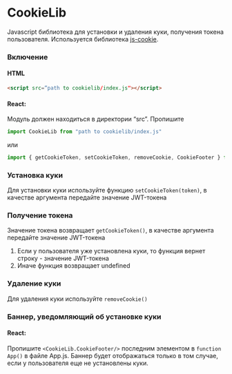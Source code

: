 
# CookieLib
Javascript библиотека для установки и удаления куки, получения токена пользователя. Используется библиотека [js-cookie](https://github.com/js-cookie/js-cookie "js-cookie").

### Включение

#### HTML

```html
<script src=“path to cookielib/index.js"></script>
```

#### React:
Модуль должен находиться в директории “src”. Пропишите

```javascript
import CookieLib from "path to cookielib/index.js"
```
или

```javascript
import { getCookieToken, setCookieToken, removeCookie, CookieFooter } from "path to cookielib/index.js";
```

### Установка куки

Для установки куки используйте функцию `setCookieToken(token)`, в качестве аргумента передайте значение JWT-токена

### Получение токена

Значение токена возвращает `getCookieToken()`, в качестве аргумента передайте значение JWT-токена
1. Если у пользователя уже установлена куки, то функция вернет строку - значение JWT-токена
2. Иначе функция возвращает undefined

### Удаление куки

Для удаления куки используйте `removeCookie()`

### Баннер, уведомляющий об установке куки

#### React:

Пропишите `<CookieLib.CookieFooter/>` последним элементом в `function App()` в файле App.js. Баннер будет отображаться только в том случае, если у пользователя еще не установлены куки.
